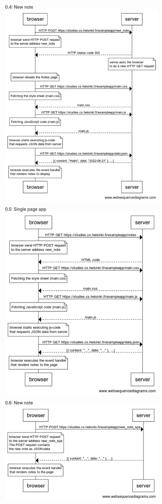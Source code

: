 0.4: New note<br>
![alt text](https://github.com/HichamAf/fullstack/blob/main/part0/0.4.png "0.4: New note")


0.5: Single page app<br>
![alt text](https://github.com/HichamAf/fullstack/blob/main/part0/0.5.png "0.5: Single page app")

0.6: New note<br>
![alt text](https://github.com/HichamAf/fullstack/blob/main/part0/0.6.png "0.6: New note")
